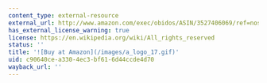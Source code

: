 ```yaml
---
content_type: external-resource
external_url: http://www.amazon.com/exec/obidos/ASIN/3527406069/ref=nosim/mitopencourse-20
has_external_license_warning: true
license: https://en.wikipedia.org/wiki/All_rights_reserved
status: ''
title: '![Buy at Amazon](/images/a_logo_17.gif)'
uid: c90640ce-a330-4ec3-bf61-6d44ccde4d70
wayback_url: ''
---
```

